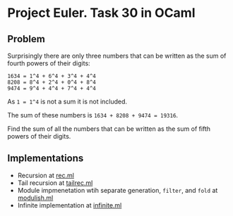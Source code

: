# Project Euler. Task 30 in OCaml

## Problem
Surprisingly there are only three numbers that can be written as the sum of fourth powers of their digits:
```
1634 = 1^4 + 6^4 + 3^4 + 4^4
8208 = 8^4 + 2^4 + 0^4 + 8^4
9474 = 9^4 + 4^4 + 7^4 + 4^4
```

As `1 = 1^4` is not a sum it is not included.

The sum of these numbers is `1634 + 8208 + 9474 = 19316`.

Find the sum of all the numbers that can be written as the sum of fifth powers of their digits. 

## Implementations
- Recursion at [rec.ml](./lib/rec.ml)
- Tail recursion at [tailrec.ml](./lib/tailrec.ml)
- Module impmenetation wtih separate generation, `filter`, and `fold` at [modulish.ml](./lib/modulish.ml)
- Infinite implementation at [infinite.ml](./lib/infinite.ml)
